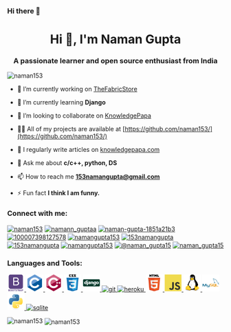 ### Hi there 👋
<h1 align="center">Hi 👋, I'm Naman Gupta</h1>
<h3 align="center">A passionate learner and open source enthusiast from India</h3>

<p align="left"> <img src="https://komarev.com/ghpvc/?username=naman153&label=Profile%20views&color=0e75b6&style=flat" alt="naman153" /> </p>

- 🔭 I’m currently working on [TheFabricStore](https://github.com/naman153/TheFabricStore)

- 🌱 I’m currently learning **Django**

- 👯 I’m looking to collaborate on [KnowledgePapa](https://github.com/KnowledgePapa)

- 👨‍💻 All of my projects are available at [https://github.com/naman153/](https://github.com/naman153/)

- 📝 I regularly write articles on [knowledgepapa.com](knowledgepapa.com)

- 💬 Ask me about **c/c++, python, DS**

- 📫 How to reach me **153namangupta@gmail.com**

- ⚡ Fun fact **I think I am funny.**

<h3 align="left">Connect with me:</h3>
<p align="left">
<a href="https://dev.to/naman153" target="blank"><img align="center" src="https://cdn.jsdelivr.net/npm/simple-icons@3.0.1/icons/dev-dot-to.svg" alt="naman153" height="30" width="40" /></a>
<a href="https://twitter.com/namann_guptaa" target="blank"><img align="center" src="https://raw.githubusercontent.com/rahuldkjain/github-profile-readme-generator/master/src/images/icons/Social/twitter.svg" alt="namann_guptaa" height="30" width="40" /></a>
<a href="https://linkedin.com/in/naman-gupta-1851a21b3" target="blank"><img align="center" src="https://raw.githubusercontent.com/rahuldkjain/github-profile-readme-generator/master/src/images/icons/Social/linked-in-alt.svg" alt="naman-gupta-1851a21b3" height="30" width="40" /></a>
<a href="https://fb.com/100007398127578" target="blank"><img align="center" src="https://raw.githubusercontent.com/rahuldkjain/github-profile-readme-generator/master/src/images/icons/Social/facebook.svg" alt="100007398127578" height="30" width="40" /></a>
<a href="https://www.codechef.com/users/namangupta153" target="blank"><img align="center" src="https://cdn.jsdelivr.net/npm/simple-icons@3.1.0/icons/codechef.svg" alt="namangupta153" height="30" width="40" /></a>
<a href="https://www.hackerrank.com/153namangupta" target="blank"><img align="center" src="https://raw.githubusercontent.com/rahuldkjain/github-profile-readme-generator/master/src/images/icons/Social/hackerrank.svg" alt="153namangupta" height="30" width="40" /></a>
<a href="https://codeforces.com/profile/153namangupta" target="blank"><img align="center" src="https://cdn.jsdelivr.net/npm/simple-icons@3.0.1/icons/codeforces.svg" alt="153namangupta" height="30" width="40" /></a>
<a href="https://www.leetcode.com/namangupta153" target="blank"><img align="center" src="https://raw.githubusercontent.com/rahuldkjain/github-profile-readme-generator/master/src/images/icons/Social/leet-code.svg" alt="namangupta153" height="30" width="40" /></a>
<a href="https://www.hackerearth.com/@naman_gupta15" target="blank"><img align="center" src="https://raw.githubusercontent.com/rahuldkjain/github-profile-readme-generator/master/src/images/icons/Social/hackerearth.svg" alt="@naman_gupta15" height="30" width="40" /></a>
<a href="https://auth.geeksforgeeks.org/user/naman_gupta15" target="blank"><img align="center" src="https://raw.githubusercontent.com/rahuldkjain/github-profile-readme-generator/master/src/images/icons/Social/geeks-for-geeks.svg" alt="naman_gupta15" height="30" width="40" /></a>
</p>

<h3 align="left">Languages and Tools:</h3>
<p align="left"> <a href="https://getbootstrap.com" target="_blank"> <img src="https://raw.githubusercontent.com/devicons/devicon/master/icons/bootstrap/bootstrap-plain-wordmark.svg" alt="bootstrap" width="40" height="40"/> </a> <a href="https://www.cprogramming.com/" target="_blank"> <img src="https://raw.githubusercontent.com/devicons/devicon/master/icons/c/c-original.svg" alt="c" width="40" height="40"/> </a> <a href="https://www.w3schools.com/cpp/" target="_blank"> <img src="https://raw.githubusercontent.com/devicons/devicon/master/icons/cplusplus/cplusplus-original.svg" alt="cplusplus" width="40" height="40"/> </a> <a href="https://www.w3schools.com/css/" target="_blank"> <img src="https://raw.githubusercontent.com/devicons/devicon/master/icons/css3/css3-original-wordmark.svg" alt="css3" width="40" height="40"/> </a> <a href="https://www.djangoproject.com/" target="_blank"> <img src="https://raw.githubusercontent.com/devicons/devicon/master/icons/django/django-original.svg" alt="django" width="40" height="40"/> </a> <a href="https://git-scm.com/" target="_blank"> <img src="https://www.vectorlogo.zone/logos/git-scm/git-scm-icon.svg" alt="git" width="40" height="40"/> </a> <a href="https://heroku.com" target="_blank"> <img src="https://www.vectorlogo.zone/logos/heroku/heroku-icon.svg" alt="heroku" width="40" height="40"/> </a> <a href="https://www.w3.org/html/" target="_blank"> <img src="https://raw.githubusercontent.com/devicons/devicon/master/icons/html5/html5-original-wordmark.svg" alt="html5" width="40" height="40"/> </a> <a href="https://developer.mozilla.org/en-US/docs/Web/JavaScript" target="_blank"> <img src="https://raw.githubusercontent.com/devicons/devicon/master/icons/javascript/javascript-original.svg" alt="javascript" width="40" height="40"/> </a> <a href="https://www.linux.org/" target="_blank"> <img src="https://raw.githubusercontent.com/devicons/devicon/master/icons/linux/linux-original.svg" alt="linux" width="40" height="40"/> </a> <a href="https://www.mysql.com/" target="_blank"> <img src="https://raw.githubusercontent.com/devicons/devicon/master/icons/mysql/mysql-original-wordmark.svg" alt="mysql" width="40" height="40"/> </a> <a href="https://www.python.org" target="_blank"> <img src="https://raw.githubusercontent.com/devicons/devicon/master/icons/python/python-original.svg" alt="python" width="40" height="40"/> </a> <a href="https://www.sqlite.org/" target="_blank"> <img src="https://www.vectorlogo.zone/logos/sqlite/sqlite-icon.svg" alt="sqlite" width="40" height="40"/> </a> </p>

<p><img align="left" src="https://github-readme-stats.vercel.app/api/top-langs?username=naman153&show_icons=true&locale=en&layout=compact" alt="naman153" /></p>

<p>&nbsp;<img align="center" src="https://github-readme-stats.vercel.app/api?username=naman153&show_icons=true&locale=en" alt="naman153" /></p>

